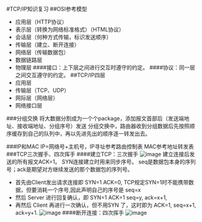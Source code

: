 #TCP/IP知识复习
##OSI参考模型
* 应用层（HTTP协议）
* 表示层（转换为网络标准格式）（HTML协议）
* 会话层（何种方式传输，标识发送顺序）
* 传输层（建立、断开连接）
* 网络层（传输数据包）
* 数据链路层
* 物理层
####接口：上下层之间进行交互时遵守的约定。
####协议：同一层之间交互遵守的约定。
##TCP/IP四层
* 应用层
* 传输层（TCP、UDP）
* 网际层（网络层）
* 网络接口层

###分组交换
将大数据分割成为一个个package，添加报文首部后（发送端地址、接收端地址、分组序号）发送
分组交换中，路由器收到分组数据后先按照顺序缓存到自己的队列中，再以先进先出的顺序逐一转发出去。

###IP和MAC
IP=网络号+主机号，IP寻址参考路由控制表
MAC参考地址转发表
###TCP三次握手、四次挥手
####建立TCP：三次握手
![image](http://img.my.csdn.net/uploads/201210/23/1350985085_3123.jpg)
建立连接后发送的所有报文ACK=1。
SYN连接建立时用来同步序号。
seq是数据包本身的序列号；ack是期望对方继续发送的那个数据包的序列号。
* 首先由Client发出请求连接即 SYN=1 ACK=0, TCP规定SYN=1时不能携带数据，但要消耗一个序号,因此声明自己的序号是 seq=x
* 然后 Server 进行回复确认，即 SYN=1 ACK=1 seq=y, ack=x+1,
* 再然后 Client 再进行一次确认，但不用SYN 了，这时即为 ACK=1, seq=x+1, ack=y+1.
![image](http://img.my.csdn.net/uploads/201210/23/1350985432_2318.jpg)
####断开连接：四次挥手
![image](http://img.my.csdn.net/uploads/201210/23/1350990937_5362.jpg)